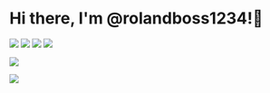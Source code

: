 # Hi there, I'm @rolandboss1234!👋


[<img src='https://img.shields.io/badge/rolandboss1234-%235865F2?style=flat&logo=discord&logoColor=%235865F2&label=Contact%20me&labelColor=lightblue'/>](https://discord.com/users/1271135033943392430)
[<img src='https://img.shields.io/badge/SkyWilds_Studios-%235865F2?style=flat&logo=discord&logoColor=%235865F2&label=Join%20my%20server&labelColor=lightblue'/>](https://discord.gg/SUPM88qpUV)
[<img src='https://img.shields.io/badge/Contact%20me-szaborolandboss1234-lightblue?style=flat&logo=gmail&logoColor=white'/>](mailto:szaborolandboss1234@gmail.com)
![](https://komarev.com/ghpvc/?username=rolandboss1234&color=grey&style=flat&label=Views)

[![](https://skillicons.dev/icons?i=java,php,javascript,python,nodejs,mysql,sqlite,html,css,nginx,gradle,maven,idea,discordjs,github)](https://github.com/rolandboss1234)

[![](https://github-profile-summary-cards.vercel.app/api/cards/profile-details?username=rolandboss1234&theme=gruvbox)](https://github.com/rolandboss1234)

<!---
rolandboss1234/rolandboss1234 is a ✨ special ✨ repository because its `README.md` (this file) appears on your GitHub profile.
You can click the Preview link to take a look at your changes.
--->
